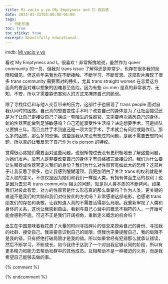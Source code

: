```yaml
---
title: Mi vacío y yo（My Emptyness and I）观后感
date: 2023-01-31T03:00:00-05:00
tags:
  - 书影乐播
toc: true
toc_sticky: true
excerpt: Beautifully educational.
---
```


imdb: [Mi vacío y yo](https://www.imdb.com/title/tt16965198/)

看过 My Emptyness and I。很喜欢！非常惭愧地说，虽然作为 queer community 的一员，但我对 trans issue 了解得还是非常少，也存在很多我的局限和偏见。但这些年来我也在不断接触、不断学习、不断反思。这部影片展现了很多 trans community 需要面对的挣扎，尤其 trans straight women 在恋爱这方面真的要面对难以想象的困难甚至危险。因为有些 cis men 是真的非常暴力、无知、不安，所以才需要靠伤害别人的方式来掩饰自己的脆弱。

除了寻找伴侣和与他人交互带来的压力，这部片子也展现了 trans people 面对自我认同时的困惑。自己真的想要变性手术吗？改变自己的身体是为了让社会接受还是为了让自己更接受自己？换成一套陌生的性器官，又需要再次熟悉自己的身体。新的性器官能做到足够敏感吗？自己还能享受性生活吗？决定想要手术，可是排队又要排三年。而且变性手术到底还是一项大型手术，手术就会有风险或副作用。那么多的困惑，那么多的恐惧。这些是我从来没有想过的问题，是我不需要去想的问题，所以真的让我反思了自己作为 cis person 的特权。

觉得很心疼她们需要面对这些问题，也很惭愧过去没有更积极地去了解这些问题，为她们发声。没有人是非要改变自己的身体才有资格被完全接受的。我们为什么要让生殖器或性器官定义我们的身份？我们为什么对性器官有如此大的恐惧？这部片子让我反思了很多，也让我感到醍醐灌顶。我更加明白了关注 trans 的权利就是关注人权的含义，不仅仅是因为她们和我们一样是人类，有拥有体面生活的权利；也是因为去思考 trans community 相关的问题，就是对人类本质的不断拷问。如果我们对彼此有爱，对方的性器官是什么形态真的那么重要吗？作为人类，更关键的难道不是我们的大脑和我们对待彼此的方式吗？非常感谢这部电影，也感谢 trans 朋友们的存在和勇敢，让我知道人真的不需要活得那么局限。我重新审视了人类和身体的关系，这也让我感到自由。看到与自己心目中的概念不相符的人，一开始可能会感到不适。可这不正是我们开阔视角，重新定义概念的机会吗？

出生在中国意味着我花费了大量的时间寻找碎片的信息来摸索自己的身份、寻找我的社群、接受自己。我需要意识到自己的局限，但我也需要提醒自己，我的局限不是我的错，只有拒绝打破局限才是我的错。所以如果曾经有犯错那么就承认错误，然后不断学习，不断成长。如今我终于达到了一个对自我足够认同的阶段，所以有更多精力和能力去帮助社群中的其他成员。互相帮助不是一种被迫的义务，而是我希望自己能够去做的事。

{% comment %}


{% endcomment %}
